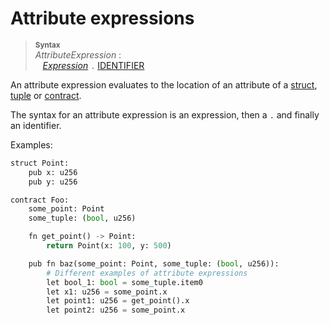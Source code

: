 # Attribute expressions

> **<sup>Syntax</sup>**\
> _AttributeExpression_ :\
> &nbsp;&nbsp; [_Expression_] `.` [IDENTIFIER]

An attribute expression evaluates to the location of an attribute of a [struct], [tuple] or [contract].

The syntax for an attribute expression is an expression, then a `.` and finally an identifier.


Examples:

```python
struct Point:
    pub x: u256
    pub y: u256

contract Foo:
    some_point: Point
    some_tuple: (bool, u256)

    fn get_point() -> Point:
        return Point(x: 100, y: 500)

    pub fn baz(some_point: Point, some_tuple: (bool, u256)):
        # Different examples of attribute expressions
        let bool_1: bool = some_tuple.item0
        let x1: u256 = some_point.x
        let point1: u256 = get_point().x
        let point2: u256 = some_point.x

```

[_Expression_]: ./index.md
[expression]: ./index.md
[IDENTIFIER]: ../lexical_structure/identifiers.md
[tuple]: ../type_system/types/tuple.md
[struct]: ../type_system/types/struct.md
[contract]: ../type_system/types/contract.md
[attribute expression]: expr_attribute.md
